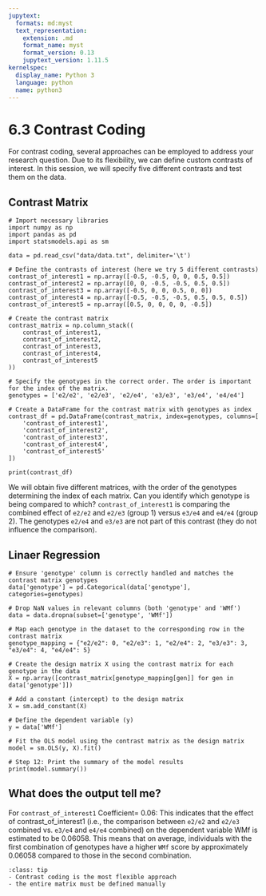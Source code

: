 ```yaml
---
jupytext:
  formats: md:myst
  text_representation:
    extension: .md
    format_name: myst
    format_version: 0.13
    jupytext_version: 1.11.5
kernelspec:
  display_name: Python 3
  language: python
  name: python3
---
```


# 6.3 Contrast Coding
For contrast coding, several approaches can be employed to address your research question. Due to its flexibility, we can define custom contrasts of interest. In this session, we will specify five different contrasts and test them on the data.

## Contrast Matrix

```{code-cell}
# Import necessary libraries
import numpy as np
import pandas as pd
import statsmodels.api as sm

data = pd.read_csv("data/data.txt", delimiter='\t')

# Define the contrasts of interest (here we try 5 different contrasts)
contrast_of_interest1 = np.array([-0.5, -0.5, 0, 0, 0.5, 0.5])
contrast_of_interest2 = np.array([0, 0, -0.5, -0.5, 0.5, 0.5])
contrast_of_interest3 = np.array([-0.5, 0, 0, 0.5, 0, 0])
contrast_of_interest4 = np.array([-0.5, -0.5, -0.5, 0.5, 0.5, 0.5])
contrast_of_interest5 = np.array([0.5, 0, 0, 0, 0, -0.5])

# Create the contrast matrix
contrast_matrix = np.column_stack((
    contrast_of_interest1,
    contrast_of_interest2,
    contrast_of_interest3,
    contrast_of_interest4,
    contrast_of_interest5
))

# Specify the genotypes in the correct order. The order is important for the index of the matrix.
genotypes = ['e2/e2', 'e2/e3', 'e2/e4', 'e3/e3', 'e3/e4', 'e4/e4']

# Create a DataFrame for the contrast matrix with genotypes as index
contrast_df = pd.DataFrame(contrast_matrix, index=genotypes, columns=[
    'contrast_of_interest1',
    'contrast_of_interest2',
    'contrast_of_interest3',
    'contrast_of_interest4',
    'contrast_of_interest5'
])

print(contrast_df)
```
We will obtain five different matrices, with the order of the genotypes determining the index of each matrix. Can you identify which genotype is being compared to which?
 `contrast_of_interest1` is comparing the combined effect of `e2/e2` and `e2/e3` (group 1) versus `e3/e4` and `e4/e4` (group 2). The genotypes `e2/e4` and `e3/e3` are not part of this contrast (they do not influence the comparison).

## Linaer Regression

```{code-cell}
# Ensure 'genotype' column is correctly handled and matches the contrast matrix genotypes
data['genotype'] = pd.Categorical(data['genotype'], categories=genotypes)

# Drop NaN values in relevant columns (both 'genotype' and 'WMf')
data = data.dropna(subset=['genotype', 'WMf'])

# Map each genotype in the dataset to the corresponding row in the contrast matrix
genotype_mapping = {"e2/e2": 0, "e2/e3": 1, "e2/e4": 2, "e3/e3": 3, "e3/e4": 4, "e4/e4": 5}

# Create the design matrix X using the contrast matrix for each genotype in the data
X = np.array([contrast_matrix[genotype_mapping[gen]] for gen in data['genotype']])

# Add a constant (intercept) to the design matrix
X = sm.add_constant(X)

# Define the dependent variable (y)
y = data['WMf']

# Fit the OLS model using the contrast matrix as the design matrix
model = sm.OLS(y, X).fit()

# Step 12: Print the summary of the model results
print(model.summary())
```
## What does the output tell me?

For `contrast_of_interest1`
Coefficient= 0.06: This indicates that the effect of contrast_of_interest1 (i.e., the comparison between `e2/e2` and `e2/e3` combined vs. `e3/e4` and `e4/e4` combined) on the dependent variable WMf is estimated to be 0.06058. This means that on average, individuals with the first combination of genotypes have a higher `WMf` score by approximately 0.06058 compared to those in the second combination.

```{admonition} Summary
:class: tip
- Contrast coding is the most flexible approach
- the entire matrix must be defined manually
```